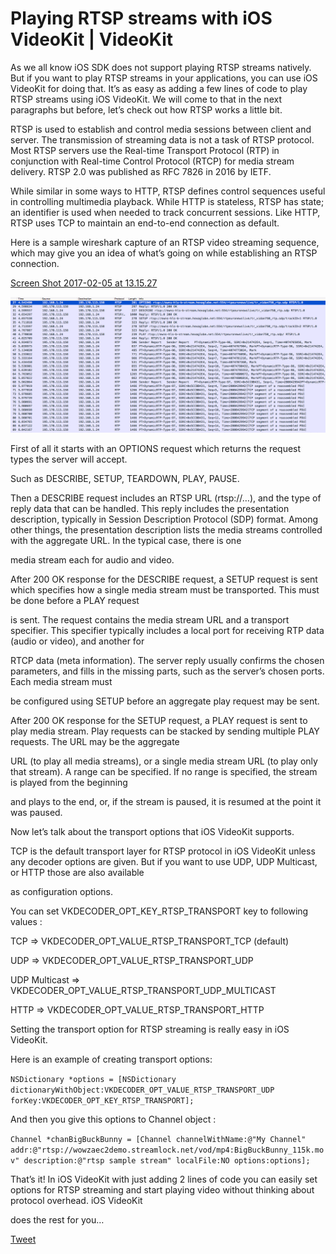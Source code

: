 # Playing RTSP streams with iOS VideoKit | VideoKit

As we all know iOS SDK does not support playing RTSP streams natively. But if you want to play RTSP streams in your applications, you can use iOS VideoKit for doing that. It’s as easy as adding a few lines of code to play RTSP streams using iOS VideoKit. We will come to that in the next paragraphs but before, let’s check out how RTSP works a little bit.

RTSP is used to establish and control media sessions between client and server. The transmission of streaming data is not a task of RTSP protocol. Most RTSP servers use the Real-time Transport Protocol (RTP) in conjunction with Real-time Control Protocol (RTCP) for media stream delivery. RTSP 2.0 was published as RFC 7826 in 2016 by IETF.

While similar in some ways to HTTP, RTSP defines control sequences useful in controlling multimedia playback. While HTTP is stateless, RTSP has state; an identifier is used when needed to track concurrent sessions. Like HTTP, RTSP uses TCP to maintain an end-to-end connection as default.

Here is a sample wireshark capture of an RTSP video streaming sequence, which may give you an idea of what’s going on while establishing an RTSP connection.

[Screen Shot 2017-02-05 at 13.15.27](https://iosvideokit.com/wp-content/uploads/2017/02/Screen-Shot-2017-02-05-at-13.15.27.png)

![Playing%20RTSP%20streams%20with%20iOS%20VideoKit%20VideoKit%20fbbbd4cb929c4d9a8603d963c23c7f2a/Screen-Shot-2017-02-05-at-13.15.27.png](Playing%20RTSP%20streams%20with%20iOS%20VideoKit%20VideoKit%20fbbbd4cb929c4d9a8603d963c23c7f2a/Screen-Shot-2017-02-05-at-13.15.27.png)

First of all it starts with an OPTIONS request which returns the request types the server will accept.

Such as DESCRIBE, SETUP, TEARDOWN, PLAY, PAUSE.

Then a DESCRIBE request includes an RTSP URL (rtsp://…), and the type of reply data that can be handled. This reply includes the presentation description, typically in Session Description Protocol (SDP) format. Among other things, the presentation description lists the media streams controlled with the aggregate URL. In the typical case, there is one

media stream each for audio and video.

After 200 OK response for the DESCRIBE request, a SETUP request is sent which specifies how a single media stream must be transported. This must be done before a PLAY request

is sent. The request contains the media stream URL and a transport specifier. This specifier typically includes a local port for receiving RTP data (audio or video), and another for

RTCP data (meta information). The server reply usually confirms the chosen parameters, and fills in the missing parts, such as the server’s chosen ports. Each media stream must

be configured using SETUP before an aggregate play request may be sent.

After 200 OK response for the SETUP request, a PLAY request is sent to play media stream. Play requests can be stacked by sending multiple PLAY requests. The URL may be the aggregate

URL (to play all media streams), or a single media stream URL (to play only that stream). A range can be specified. If no range is specified, the stream is played from the beginning

and plays to the end, or, if the stream is paused, it is resumed at the point it was paused.

Now let’s talk about the transport options that iOS VideoKit supports.

TCP is the default transport layer for RTSP protocol in iOS VideoKit unless any decoder options are given. But if you want to use UDP, UDP Multicast, or HTTP those are also available

as configuration options.

You can set VKDECODER_OPT_KEY_RTSP_TRANSPORT key to following values :

TCP => VKDECODER_OPT_VALUE_RTSP_TRANSPORT_TCP (default)

UDP => VKDECODER_OPT_VALUE_RTSP_TRANSPORT_UDP

UDP Multicast => VKDECODER_OPT_VALUE_RTSP_TRANSPORT_UDP_MULTICAST

HTTP => VKDECODER_OPT_VALUE_RTSP_TRANSPORT_HTTP

Setting the transport option for RTSP streaming is really easy in iOS VideoKit.

Here is an example of creating transport options:

`NSDictionary *options = [NSDictionary dictionaryWithObject:VKDECODER_OPT_VALUE_RTSP_TRANSPORT_UDP forKey:VKDECODER_OPT_KEY_RTSP_TRANSPORT];`

And then you give this options to Channel object :

`Channel *chanBigBuckBunny = [Channel channelWithName:@"My Channel" addr:@"rtsp://wowzaec2demo.streamlock.net/vod/mp4:BigBuckBunny_115k.mov" description:@"rtsp sample stream" localFile:NO options:options];`

That’s it! In iOS VideoKit with just adding 2 lines of code you can easily set options for RTSP streaming and start playing video without thinking about protocol overhead. iOS VideoKit

does the rest for you…

[Tweet](https://twitter.com/intent/tweet?original_referer=https%3A%2F%2Fiosvideokit.com%2F&ref_src=twsrc%5Etfw%7Ctwcamp%5Ebuttonembed%7Ctwterm%5Eshare%7Ctwgr%5E&text=Playing%20RTSP%20streams%20with%20iOS%20VideoKit&url=https%3A%2F%2Fiosvideokit.com%2F2017%2F02%2F05%2Frtsp-ffmpeg-ios-videokit%2F)